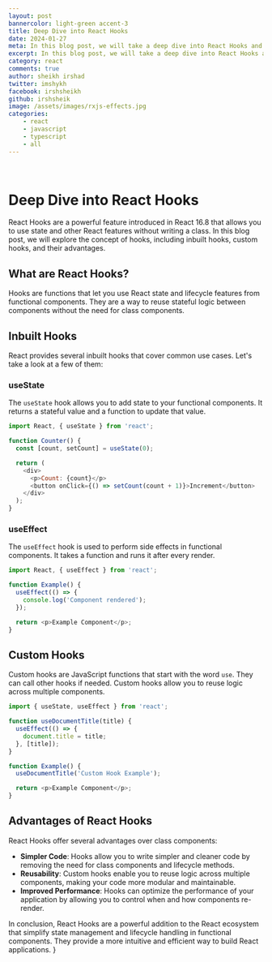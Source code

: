 ```yaml
---
layout: post
bannercolor: light-green accent-3
title: Deep Dive into React Hooks
date: 2024-01-27
meta: In this blog post, we will take a deep dive into React Hooks and explore the concept of hooks, including inbuilt hooks, custom hooks, and their advantages. We will provide various scenarios with code examples to help you understand how to use hooks effectively in your React applications.
excerpt: In this blog post, we will take a deep dive into React Hooks and explore the concept of hooks, including inbuilt hooks, custom hooks, and their advantages. We will provide various scenarios with code examples to help you understand how to use hooks effectively in your React applications.
category: react
comments: true
author: sheikh irshad
twitter: imshykh
facebook: irshsheikh
github: irshsheik
image: /assets/images/rxjs-effects.jpg
categories:
    - react
    - javascript
    - typescript
    - all
---
```

 &nbsp;
# Deep Dive into React Hooks

React Hooks are a powerful feature introduced in React 16.8 that allows you to use state and other React features without writing a class. In this blog post, we will explore the concept of hooks, including inbuilt hooks, custom hooks, and their advantages.

## What are React Hooks?

Hooks are functions that let you use React state and lifecycle features from functional components. They are a way to reuse stateful logic between components without the need for class components.

## Inbuilt Hooks

React provides several inbuilt hooks that cover common use cases. Let's take a look at a few of them:

### useState

The `useState` hook allows you to add state to your functional components. It returns a stateful value and a function to update that value.

```javascript
import React, { useState } from 'react';

function Counter() {
  const [count, setCount] = useState(0);

  return (
    <div>
      <p>Count: {count}</p>
      <button onClick={() => setCount(count + 1)}>Increment</button>
    </div>
  );
}
```

### useEffect

The `useEffect` hook is used to perform side effects in functional components. It takes a function and runs it after every render.

```javascript
import React, { useEffect } from 'react';

function Example() {
  useEffect(() => {
    console.log('Component rendered');
  });

  return <p>Example Component</p>;
}
```

## Custom Hooks

Custom hooks are JavaScript functions that start with the word `use`. They can call other hooks if needed. Custom hooks allow you to reuse logic across multiple components.

```javascript
import { useState, useEffect } from 'react';

function useDocumentTitle(title) {
  useEffect(() => {
    document.title = title;
  }, [title]);
}

function Example() {
  useDocumentTitle('Custom Hook Example');

  return <p>Example Component</p>;
}
```

## Advantages of React Hooks

React Hooks offer several advantages over class components:

- **Simpler Code**: Hooks allow you to write simpler and cleaner code by removing the need for class components and lifecycle methods.
- **Reusability**: Custom hooks enable you to reuse logic across multiple components, making your code more modular and maintainable.
- **Improved Performance**: Hooks can optimize the performance of your application by allowing you to control when and how components re-render.

In conclusion, React Hooks are a powerful addition to the React ecosystem that simplify state management and lifecycle handling in functional components. They provide a more intuitive and efficient way to build React applications.
}